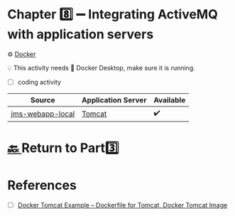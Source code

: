 # Chapter :eight:	:heavy_minus_sign: Integrating ActiveMQ with application servers

:gear: [Docker](https://www.docker.com/)

:bulb: This activity needs :whale2: Docker Desktop, make sure it is running.

- [ ] coding activity


| Source  |  Application Server | Available |
|---------|--|----|
| [jms-webapp-local](jms-webapp-local) |  [Tomcat](https://tomcat.apache.org/) | :heavy_check_mark: |

# [:back: ](..) Return to Part:three:


# References

- [ ] [Docker Tomcat Example – Dockerfile for Tomcat, Docker Tomcat Image](https://www.middlewareinventory.com/blog/docker-tomcat-example-dockerfile-sample)
